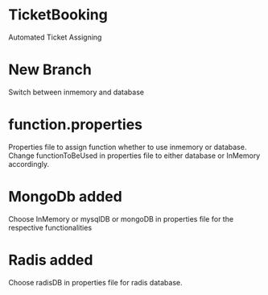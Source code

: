 # TicketBooking
Automated Ticket Assigning
# New Branch
Switch between inmemory and database
# function.properties
Properties file to assign function whether to use inmemory or database.
Change functionToBeUsed in properties file to either database or InMemory accordingly.
# MongoDb added
Choose InMemory or mysqlDB or mongoDB in properties file for the respective functionalities
# Radis added
Choose radisDB in properties file for radis database.
